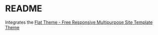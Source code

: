# README

Integrates the [Flat Theme - Free Responsive Multipurpose Site Template Theme](https://shapebootstrap.net/item/1524965-flat-theme-free-responsive-multipurpose-site-template)
